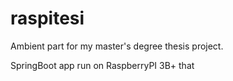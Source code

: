 # raspitesi
Ambient part for my master's degree thesis project.



SpringBoot app run on RaspberryPI 3B+ that 
